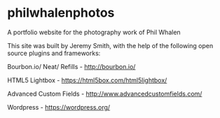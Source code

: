 # philwhalenphotos
A portfolio website for the photography work of Phil Whalen

This site was built by Jeremy Smith, with the help of the following open source plugins and frameworks:

Bourbon.io/ Neat/ Refills - http://bourbon.io/

HTML5 Lightbox - https://html5box.com/html5lightbox/

Advanced Custom Fields - http://www.advancedcustomfields.com/

Wordpress - https://wordpress.org/
